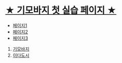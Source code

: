 <!DOCTYPE html>
<html>
  <head>
    <meta charset="utf8">
  </head>

  <body>
    <h1><u>★ 기모바지 첫 실습 페이지 ★</u></h1>
    <ul>
      <li><a href="1.html">페이지1</a></li>
      <li><a href="2.html">페이지2</a></li>
      <li><a href="3.html">페이지3</a></li>
    </ul>
    <ol>
      <li><a href="https://www.facebook.com/IID.dhkim/" target="_blank" title="기모페북 클릭할꼬야?">기모바지</a></li>
      <li><a href="https://www.facebook.com/profile.php?id=100002183087985" target="_blank" title="이다도시페북 클릭할꼬야?">이다도시</a></li>
    </ol>
  </body>
</html>
